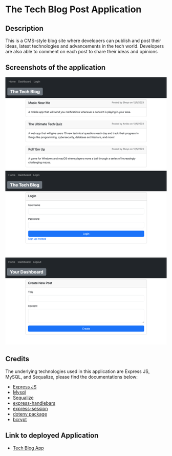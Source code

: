 # The Tech Blog Post Application

## Description

This is a CMS-style blog site where developers can publish and post their ideas, latest technologies and advancements in the tech world. Developers are also able to comment on each post to share their ideas and opinions

## Screenshots of the application
![Home](./assets/home.png)
![Login](./assets/login.png)
![Create Post](./assets/createpost.png)

## Credits

The underlying technologies used in this application are Express JS, MySQL, and Sequalize, please find the documentations below:
- [Express JS](https://expressjs.com/)
- [Mysql](https://www.npmjs.com/package/mysql2)
- [Sequalize](https://sequelize.org/docs/v6/getting-started/)
- [express-handlebars](https://www.npmjs.com/package/express-handlebars)
- [express-session](https://www.npmjs.com/package/express-session)
- [dotenv package](https://www.npmjs.com/package/dotenv)
- [bcrypt](https://www.npmjs.com/package/bcrypt)

## Link to deployed Application
- [Tech Blog App](https://techblog-app-shyo-5afd91631b2c.herokuapp.com/)
